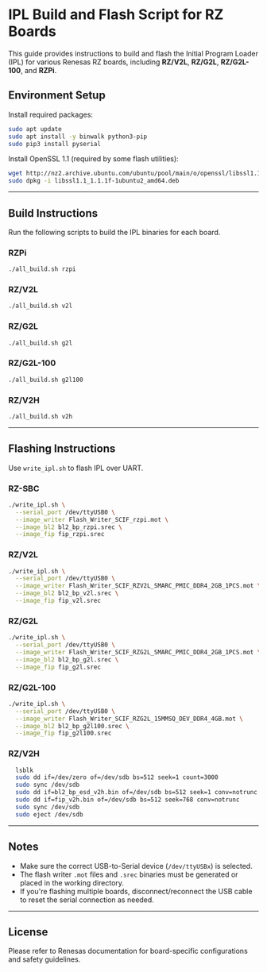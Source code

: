 
# IPL Build and Flash Script for RZ Boards

This guide provides instructions to build and flash the Initial Program Loader (IPL) for various Renesas RZ boards, including **RZ/V2L**, **RZ/G2L**, **RZ/G2L-100**, and **RZPi**.

## Environment Setup

Install required packages:

```bash
sudo apt update
sudo apt install -y binwalk python3-pip
sudo pip3 install pyserial
```

Install OpenSSL 1.1 (required by some flash utilities):

```bash
wget http://nz2.archive.ubuntu.com/ubuntu/pool/main/o/openssl/libssl1.1_1.1.1f-1ubuntu2_amd64.deb
sudo dpkg -i libssl1.1_1.1.1f-1ubuntu2_amd64.deb
```

---

## Build Instructions

Run the following scripts to build the IPL binaries for each board.

### RZPi

```bash
./all_build.sh rzpi
```

### RZ/V2L

```bash
./all_build.sh v2l
```

### RZ/G2L

```bash
./all_build.sh g2l
```

### RZ/G2L-100

```bash
./all_build.sh g2l100
```

### RZ/V2H

```bash
./all_build.sh v2h
```

---

## Flashing Instructions

Use `write_ipl.sh` to flash IPL over UART.

### RZ-SBC

```bash
./write_ipl.sh \
  --serial_port /dev/ttyUSB0 \
  --image_writer Flash_Writer_SCIF_rzpi.mot \
  --image_bl2 bl2_bp_rzpi.srec \
  --image_fip fip_rzpi.srec
```

### RZ/V2L

```bash
./write_ipl.sh \
  --serial_port /dev/ttyUSB0 \
  --image_writer Flash_Writer_SCIF_RZV2L_SMARC_PMIC_DDR4_2GB_1PCS.mot \
  --image_bl2 bl2_bp_v2l.srec \
  --image_fip fip_v2l.srec
```

### RZ/G2L

```bash
./write_ipl.sh \
  --serial_port /dev/ttyUSB0 \
  --image_writer Flash_Writer_SCIF_RZG2L_SMARC_PMIC_DDR4_2GB_1PCS.mot \
  --image_bl2 bl2_bp_g2l.srec \
  --image_fip fip_g2l.srec
```

### RZ/G2L-100

```bash
./write_ipl.sh \
  --serial_port /dev/ttyUSB0 \
  --image_writer Flash_Writer_SCIF_RZG2L_15MMSQ_DEV_DDR4_4GB.mot \
  --image_bl2 bl2_bp_g2l100.srec \
  --image_fip fip_g2l100.srec
```

### RZ/V2H

```bash
  lsblk
  sudo dd if=/dev/zero of=/dev/sdb bs=512 seek=1 count=3000
  sudo sync /dev/sdb
  sudo dd if=bl2_bp_esd_v2h.bin of=/dev/sdb bs=512 seek=1 conv=notrunc
  sudo dd if=fip_v2h.bin of=/dev/sdb bs=512 seek=768 conv=notrunc
  sudo sync /dev/sdb
  sudo eject /dev/sdb
```

---

## Notes

- Make sure the correct USB-to-Serial device (`/dev/ttyUSBx`) is selected.
- The flash writer `.mot` files and `.srec` binaries must be generated or placed in the working directory.
- If you're flashing multiple boards, disconnect/reconnect the USB cable to reset the serial connection as needed.

---

## License

Please refer to Renesas documentation for board-specific configurations and safety guidelines.
